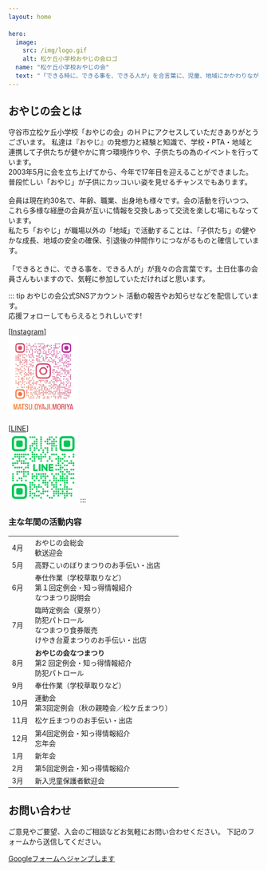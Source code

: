 ```yaml
---
layout: home

hero:
  image:
    src: /img/logo.gif
    alt: 松ケ丘小学校おやじの会ロゴ
  name: "松ケ丘小学校おやじの会"
  text: "「できる時に、できる事を、できる人が」を合言葉に、児童、地域にかかわりながら、和気あいあい、楽しく活動している会です。"
---
```


## おやじの会とは

守谷市立松ケ丘小学校「おやじの会」のＨＰにアクセスしていただきありがとうございます。
私達は『おやじ』の発想力と経験と知識で、学校・PTA・地域と連携して子供たちが健やかに育つ環境作りや、子供たちの為のイベントを行っています。<br>
2003年5月に会を立ち上げてから、今年で17年目を迎えることができました。<br>
普段忙しい「おやじ」が子供にカッコいい姿を見せるチャンスでもあります。<br>
<br>
会員は現在約30名で、年齢、職業、出身地も様々です。会の活動を行いつつ、これら多様な経歴の会員が互いに情報を交換しあって交流を楽しむ場にもなっています。<br>
私たち「おやじ」が職場以外の「地域」で活動することは、「子供たち」の健やかな成長、地域の安全の確保、引退後の仲間作りにつながるものと確信しています。<br>
<br>
「できるときに、できる事を、できる人が」が我々の合言葉です。土日仕事の会員さんもいますので、気軽に参加していただければと思います。<br>

::: tip おやじの会公式SNSアカウント
活動の報告やお知らせなどを配信しています。<br>
応援フォローしてもらえるとうれしいです!<br>

[[Instagram](https://www.instagram.com/matsu.oyaji.moriya)] <br>
<img src="/img/qr_instagram.png" width="140">

[[LINE](https://lin.ee/nfztBh7I)] <br>
<img src="/img/qr_line.png" width="140">
:::

### 主な年間の活動内容

|  |  |
|---|---|
|  4月 | おやじの会総会<br>歓送迎会 |
|  5月 | 高野こいのぼりまつりのお手伝い・出店 |
|  6月 | 奉仕作業（学校草取りなど）<br>第１回定例会・知っ得情報紹介<br>なつまつり説明会 |
|  7月 | 臨時定例会（夏祭り）<br>防犯パトロール<br>なつまつり食券販売<br>けやき台夏まつりのお手伝い・出店 |
|  8月 | **おやじの会なつまつり**<br>第2 回定例会・知っ得情報紹介<br>防犯パトロール |
|  9月 | 奉仕作業（学校草取りなど） |
| 10月 | 運動会<br>第3回定例会（秋の親睦会／松ケ丘まつり）　 |
| 11月 | 松ケ丘まつりのお手伝い・出店 |
| 12月 | 第4回定例会・知っ得情報紹介<br>忘年会 |
|  1月 | 新年会 |
|  2月 | 第5回定例会・知っ得情報紹介 |
|  3月 | 新入児童保護者歓迎会 |

## お問い合わせ
ご意見やご要望、入会のご相談などお気軽にお問い合わせください。
下記のフォームから送信してください。

[Googleフォームへジャンプします](https://forms.gle/SRHpkVtxykxSA6989)
